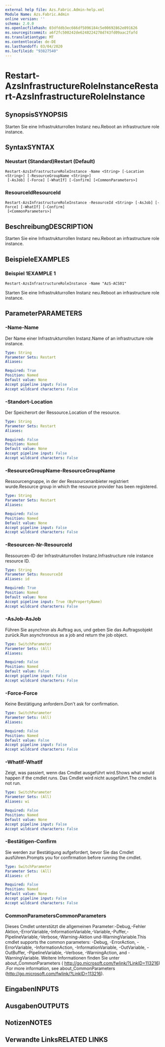 ```yaml
---
external help file: Azs.Fabric.Admin-help.xml
Module Name: Azs.Fabric.Admin
online version: ''
schema: 2.0.0
ms.openlocfilehash: 03dfddb3ec666df5096184c5e00692862e091626
ms.sourcegitcommit: a6f2fc500242de6248224278d743fd09aac2fafd
ms.translationtype: MT
ms.contentlocale: de-DE
ms.lasthandoff: 03/04/2020
ms.locfileid: "93827540"
---
```

# <span data-ttu-id="f3d11-101">Restart-AzsInfrastructureRoleInstance</span><span class="sxs-lookup"><span data-stu-id="f3d11-101">Restart-AzsInfrastructureRoleInstance</span></span>

## <span data-ttu-id="f3d11-102">Synopsis</span><span class="sxs-lookup"><span data-stu-id="f3d11-102">SYNOPSIS</span></span>
<span data-ttu-id="f3d11-103">Starten Sie eine Infrastrukturrollen Instanz neu.</span><span class="sxs-lookup"><span data-stu-id="f3d11-103">Reboot an infrastructure role instance.</span></span>

## <span data-ttu-id="f3d11-104">Syntax</span><span class="sxs-lookup"><span data-stu-id="f3d11-104">SYNTAX</span></span>

### <span data-ttu-id="f3d11-105">Neustart (Standard)</span><span class="sxs-lookup"><span data-stu-id="f3d11-105">Restart (Default)</span></span>
```
Restart-AzsInfrastructureRoleInstance -Name <String> [-Location <String>] [-ResourceGroupName <String>]
 [-AsJob] [-Force] [-WhatIf] [-Confirm] [<CommonParameters>]
```

### <span data-ttu-id="f3d11-106">ResourceId</span><span class="sxs-lookup"><span data-stu-id="f3d11-106">ResourceId</span></span>
```
Restart-AzsInfrastructureRoleInstance -ResourceId <String> [-AsJob] [-Force] [-WhatIf] [-Confirm]
 [<CommonParameters>]
```

## <span data-ttu-id="f3d11-107">Beschreibung</span><span class="sxs-lookup"><span data-stu-id="f3d11-107">DESCRIPTION</span></span>
<span data-ttu-id="f3d11-108">Starten Sie eine Infrastrukturrollen Instanz neu.</span><span class="sxs-lookup"><span data-stu-id="f3d11-108">Reboot an infrastructure role instance.</span></span>

## <span data-ttu-id="f3d11-109">Beispiele</span><span class="sxs-lookup"><span data-stu-id="f3d11-109">EXAMPLES</span></span>

### <span data-ttu-id="f3d11-110">Beispiel 1</span><span class="sxs-lookup"><span data-stu-id="f3d11-110">EXAMPLE 1</span></span>
```
Restart-AzsInfrastructureRoleInstance -Name "AzS-ACS01"
```

<span data-ttu-id="f3d11-111">Starten Sie eine Infrastrukturrollen Instanz neu.</span><span class="sxs-lookup"><span data-stu-id="f3d11-111">Reboot an infrastructure role instance.</span></span>

## <span data-ttu-id="f3d11-112">Parameter</span><span class="sxs-lookup"><span data-stu-id="f3d11-112">PARAMETERS</span></span>

### <span data-ttu-id="f3d11-113">-Name</span><span class="sxs-lookup"><span data-stu-id="f3d11-113">-Name</span></span>
<span data-ttu-id="f3d11-114">Der Name einer Infrastrukturrollen Instanz.</span><span class="sxs-lookup"><span data-stu-id="f3d11-114">Name of an infrastructure role instance.</span></span>

```yaml
Type: String
Parameter Sets: Restart
Aliases:

Required: True
Position: Named
Default value: None
Accept pipeline input: False
Accept wildcard characters: False
```

### <span data-ttu-id="f3d11-115">-Standort</span><span class="sxs-lookup"><span data-stu-id="f3d11-115">-Location</span></span>
<span data-ttu-id="f3d11-116">Der Speicherort der Ressource.</span><span class="sxs-lookup"><span data-stu-id="f3d11-116">Location of the resource.</span></span>

```yaml
Type: String
Parameter Sets: Restart
Aliases:

Required: False
Position: Named
Default value: None
Accept pipeline input: False
Accept wildcard characters: False
```

### <span data-ttu-id="f3d11-117">-ResourceGroupName</span><span class="sxs-lookup"><span data-stu-id="f3d11-117">-ResourceGroupName</span></span>
<span data-ttu-id="f3d11-118">Ressourcengruppe, in der der Ressourcenanbieter registriert wurde.</span><span class="sxs-lookup"><span data-stu-id="f3d11-118">Resource group in which the resource provider has been registered.</span></span>

```yaml
Type: String
Parameter Sets: Restart
Aliases:

Required: False
Position: Named
Default value: None
Accept pipeline input: False
Accept wildcard characters: False
```

### <span data-ttu-id="f3d11-119">-Resourcen-Nr</span><span class="sxs-lookup"><span data-stu-id="f3d11-119">-ResourceId</span></span>
<span data-ttu-id="f3d11-120">Ressourcen-ID der Infrastrukturrollen Instanz.</span><span class="sxs-lookup"><span data-stu-id="f3d11-120">Infrastructure role instance resource ID.</span></span>

```yaml
Type: String
Parameter Sets: ResourceId
Aliases: id

Required: True
Position: Named
Default value: None
Accept pipeline input: True (ByPropertyName)
Accept wildcard characters: False
```

### <span data-ttu-id="f3d11-121">-AsJob</span><span class="sxs-lookup"><span data-stu-id="f3d11-121">-AsJob</span></span>
<span data-ttu-id="f3d11-122">Führen Sie asynchron als Auftrag aus, und geben Sie das Auftragsobjekt zurück.</span><span class="sxs-lookup"><span data-stu-id="f3d11-122">Run asynchronous as a job and return the job object.</span></span>

```yaml
Type: SwitchParameter
Parameter Sets: (All)
Aliases:

Required: False
Position: Named
Default value: False
Accept pipeline input: False
Accept wildcard characters: False
```

### <span data-ttu-id="f3d11-123">-Force</span><span class="sxs-lookup"><span data-stu-id="f3d11-123">-Force</span></span>
<span data-ttu-id="f3d11-124">Keine Bestätigung anfordern.</span><span class="sxs-lookup"><span data-stu-id="f3d11-124">Don't ask for confirmation.</span></span>

```yaml
Type: SwitchParameter
Parameter Sets: (All)
Aliases:

Required: False
Position: Named
Default value: False
Accept pipeline input: False
Accept wildcard characters: False
```

### <span data-ttu-id="f3d11-125">-WhatIf</span><span class="sxs-lookup"><span data-stu-id="f3d11-125">-WhatIf</span></span>
<span data-ttu-id="f3d11-126">Zeigt, was passiert, wenn das Cmdlet ausgeführt wird.</span><span class="sxs-lookup"><span data-stu-id="f3d11-126">Shows what would happen if the cmdlet runs.</span></span>
<span data-ttu-id="f3d11-127">Das Cmdlet wird nicht ausgeführt.</span><span class="sxs-lookup"><span data-stu-id="f3d11-127">The cmdlet is not run.</span></span>

```yaml
Type: SwitchParameter
Parameter Sets: (All)
Aliases: wi

Required: False
Position: Named
Default value: None
Accept pipeline input: False
Accept wildcard characters: False
```

### <span data-ttu-id="f3d11-128">-Bestätigen</span><span class="sxs-lookup"><span data-stu-id="f3d11-128">-Confirm</span></span>
<span data-ttu-id="f3d11-129">Sie werden zur Bestätigung aufgefordert, bevor Sie das Cmdlet ausführen.</span><span class="sxs-lookup"><span data-stu-id="f3d11-129">Prompts you for confirmation before running the cmdlet.</span></span>

```yaml
Type: SwitchParameter
Parameter Sets: (All)
Aliases: cf

Required: False
Position: Named
Default value: None
Accept pipeline input: False
Accept wildcard characters: False
```

### <span data-ttu-id="f3d11-130">CommonParameters</span><span class="sxs-lookup"><span data-stu-id="f3d11-130">CommonParameters</span></span>
<span data-ttu-id="f3d11-131">Dieses Cmdlet unterstützt die allgemeinen Parameter:-Debug,-Fehler Aktion,-ErrorVariable,-InformationVariable,-Variable,-Puffer,-PipelineVariable,-Verbose,-Warning-Aktion und-WarningVariable.</span><span class="sxs-lookup"><span data-stu-id="f3d11-131">This cmdlet supports the common parameters: -Debug, -ErrorAction, -ErrorVariable, -InformationAction, -InformationVariable, -OutVariable, -OutBuffer, -PipelineVariable, -Verbose, -WarningAction, and -WarningVariable.</span></span> <span data-ttu-id="f3d11-132">Weitere Informationen finden Sie unter about_CommonParameters ( http://go.microsoft.com/fwlink/?LinkID=113216) .</span><span class="sxs-lookup"><span data-stu-id="f3d11-132">For more information, see about_CommonParameters (http://go.microsoft.com/fwlink/?LinkID=113216).</span></span>

## <span data-ttu-id="f3d11-133">Eingaben</span><span class="sxs-lookup"><span data-stu-id="f3d11-133">INPUTS</span></span>

## <span data-ttu-id="f3d11-134">Ausgaben</span><span class="sxs-lookup"><span data-stu-id="f3d11-134">OUTPUTS</span></span>

## <span data-ttu-id="f3d11-135">Notizen</span><span class="sxs-lookup"><span data-stu-id="f3d11-135">NOTES</span></span>

## <span data-ttu-id="f3d11-136">Verwandte Links</span><span class="sxs-lookup"><span data-stu-id="f3d11-136">RELATED LINKS</span></span>
